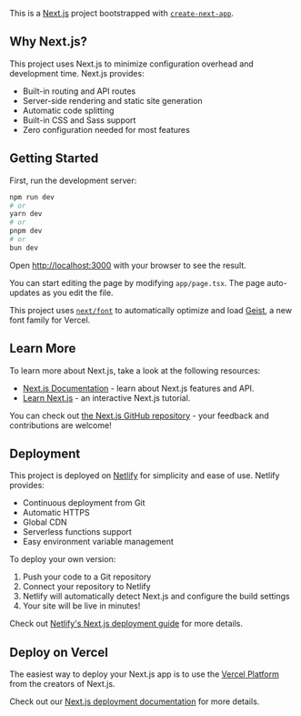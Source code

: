 This is a [Next.js](https://nextjs.org) project bootstrapped with [`create-next-app`](https://nextjs.org/docs/app/api-reference/cli/create-next-app).

## Why Next.js?

This project uses Next.js to minimize configuration overhead and development time. Next.js provides:
- Built-in routing and API routes
- Server-side rendering and static site generation
- Automatic code splitting
- Built-in CSS and Sass support
- Zero configuration needed for most features

## Getting Started

First, run the development server:

```bash
npm run dev
# or
yarn dev
# or
pnpm dev
# or
bun dev
```

Open [http://localhost:3000](http://localhost:3000) with your browser to see the result.

You can start editing the page by modifying `app/page.tsx`. The page auto-updates as you edit the file.

This project uses [`next/font`](https://nextjs.org/docs/app/building-your-application/optimizing/fonts) to automatically optimize and load [Geist](https://vercel.com/font), a new font family for Vercel.

## Learn More

To learn more about Next.js, take a look at the following resources:

- [Next.js Documentation](https://nextjs.org/docs) - learn about Next.js features and API.
- [Learn Next.js](https://nextjs.org/learn) - an interactive Next.js tutorial.

You can check out [the Next.js GitHub repository](https://github.com/vercel/next.js) - your feedback and contributions are welcome!

## Deployment

This project is deployed on [Netlify](https://www.netlify.com/) for simplicity and ease of use. Netlify provides:
- Continuous deployment from Git
- Automatic HTTPS
- Global CDN
- Serverless functions support
- Easy environment variable management

To deploy your own version:
1. Push your code to a Git repository
2. Connect your repository to Netlify
3. Netlify will automatically detect Next.js and configure the build settings
4. Your site will be live in minutes!

Check out [Netlify's Next.js deployment guide](https://docs.netlify.com/integrations/frameworks/next-js/overview/) for more details.

## Deploy on Vercel

The easiest way to deploy your Next.js app is to use the [Vercel Platform](https://vercel.com/new?utm_medium=default-template&filter=next.js&utm_source=create-next-app&utm_campaign=create-next-app-readme) from the creators of Next.js.

Check out our [Next.js deployment documentation](https://nextjs.org/docs/app/building-your-application/deploying) for more details.
